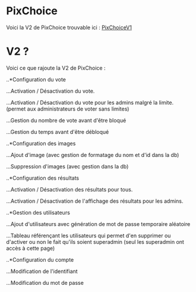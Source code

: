 # PixChoice

Voici la V2 de PixChoice trouvable ici : [PixChoiceV1](https://github.com/m4th2/PixChoice)

# V2 ?

Voici ce que rajoute la V2 de PixChoice :

..*Configuration du vote

  ...Activation / Désactivation du vote.
  
 ...Activation / Désactivation du vote pour les admins malgré la limite. (permet aux administrateurs de voter sans limites)
  
  ...Gestion du nombre de vote avant d'être bloqué
  
  ...Gestion du temps avant d'être débloqué

..*Configuration des images

  ...Ajout d'image (avec gestion de formatage du nom et d'id dans la db)
  
  ...Suppression d'images (avec gestion dans la db)

..*Configuration des résultats

  ...Activation / Désactivation des résultats pour tous.
  
  ...Activation / Désactivation de l'affichage des résultats pour les admins.

..*Gestion des utilisateurs
  
  ...Ajout d'utilisateurs avec génération de mot de passe temporaire aléatoire
  
  ...Tableau référençant les utilisateurs qui permet d'en supprimer ou d'activer ou non le fait qu'ils soient superadmin (seul les superadmin ont accès à cette page)

..*Configuration du compte
  
  ...Modification de l'identifiant
  
  ...Modification du mot de passe
